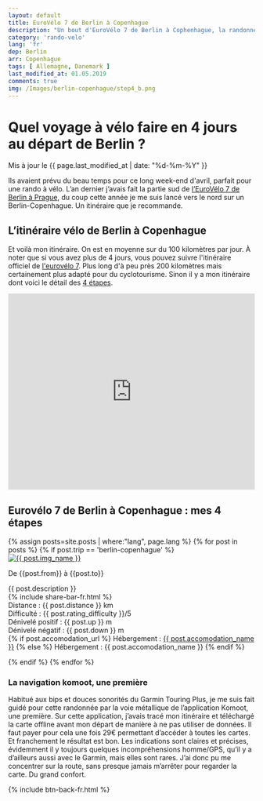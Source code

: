 ```yaml
---
layout: default
title: EuroVélo 7 de Berlin à Copenhague
description: "Un bout d'EuroVélo 7 de Berlin à Cophenhague, la randonnée vélo des lacs du Mecklembourg et de la mer baltique. Idéal pour un long week-end prolongé de 4 jours. Compte-rendu."
category: 'rando-velo'
lang: 'fr'
dep: Berlin
arr: Copenhague
tags: [ Allemagne, Danemark ]
last_modified_at: 01.05.2019
comments: true
img: /Images/berlin-copenhague/step4_b.png
---
```


<div class="container blog">
  <div class="row">
      <h1>Quel voyage à vélo faire en 4 jours au départ de Berlin ?</h1>
      Mis à jour le {{ page.last_modified_at | date: "%d-%m-%Y" }}<br/>
      <p>Ils avaient prévu du beau temps pour ce long week-end d'avril, parfait pour une rando à vélo. L’an dernier j’avais fait la partie sud de <a href="/rando-velo/berlin-prague.html">l’EuroVélo 7 de Berlin à Prague</a>, du coup cette année je me suis lancé vers le nord sur un Berlin-Copenhague. Un itinéraire que je recommande.</p>
      <h2>L’itinéraire vélo de Berlin à Copenhague</h2>
        <div class="col-sm-6">
      <p>Et voilà mon itinéraire. On est en moyenne sur du 100 kilomètres par jour. À noter que si vous avez plus de 4 jours, vous pouvez suivre l'itinéraire officiel de <a href="http://www.eurovelo.com/fr/eurovelos/eurovelo-7/pays/allemagne-1/berlin/veloroute-berlin-copenhague"> l'eurovélo 7</a>. Plus long d'à peu près 200 kilomètres mais certainement plus adapté pour du cyclotourisme. Sinon il y a mon itinéraire dont voici le détail des <a href="#etapes">4 étapes</a>.</p></div>
      <div class="col-sm-6">
      <iframe src="https://www.komoot.com/tour/62695337/embed?profile=1" width="100%" height="400" frameborder="0" scrolling="no"></iframe>
    </div>
      
  </div>
</div>

<div class="container blog">
  <h2 id="etapes">Eurovélo 7 de Berlin à Copenhague : mes 4 étapes</h2>
  {% assign posts=site.posts | where:"lang", page.lang %}
    {% for post in posts %}
      {% if post.trip == 'berlin-copenhague' %}

<div class="row vcenter">

<div class="col-sm-5">
  <a href="{{ post.map_url }}"><img src="{{ post.img }}" alt="{{ post.img_name }}" class="img responsive img-rounded"></a>
  
  </div>

<div class="col-sm-7">
    <p id="post_title">De {{post.from}} à {{post.to}}</p>
      {{ post.description }}<br/>
      {% include share-bar-fr.html %} <br/>
      Distance : {{ post.distance }} km<br/>
      Difficulté : {{ post.rating_difficulty }}/5<br/>
      Dénivelé positif : {{ post.up }} m<br/>
      Dénivelé négatif : {{ post.down }} m<br/>
      {% if post.accomodation_url  %}
      Hébergement : <a href="{{ post.accomodation_url }}" target="_blank">{{ post.accomodation_name }}</a>
      {% else %}
      Hébergement : {{ post.accomodation_name }}
      {% endif %}
</div>
</div>

<div id="spacer">
</div>

  {% endif %}
  {% endfor %}

<h3>La navigation komoot, une première</h3>
<p>Habitué aux bips et douces sonorités du Garmin Touring Plus, je me suis fait guidé pour cette randonnée par la voie métallique de l’application Komoot, une première. Sur cette application, j’avais tracé mon itinéraire et téléchargé la carte offline avant mon départ de manière à  ne pas utiliser de données. Il faut payer pour cela une fois 29€ permettant d’accéder à toutes les cartes. Et franchement le résultat est bon. Les indications sont claires et précises, évidemment il y toujours quelques incompréhensions homme/GPS, qu’il y a d’ailleurs aussi avec le Garmin, mais elles sont rares. J’ai donc pu me concentrer sur la route, sans presque jamais m’arrêter pour regarder la carte. Du grand confort.</p>

{% include btn-back-fr.html %}
</div>
